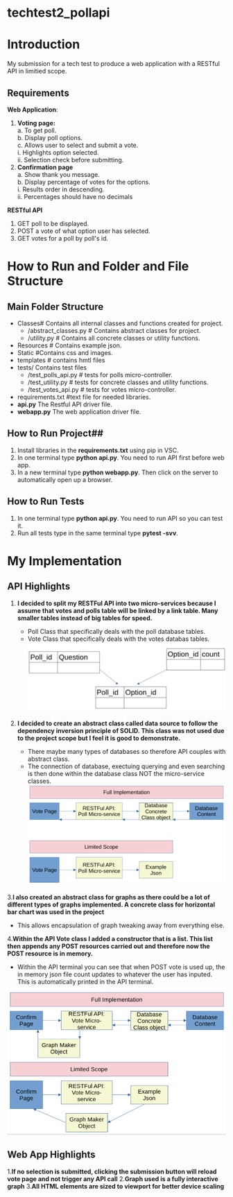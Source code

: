# techtest2_pollapi

# Introduction
 My submission for a tech test to produce a web application with a RESTful API in limitied scope.  
## Requirements 
**Web Application**:
1. **Voting page:**  
   a. To get poll.  
   b. Display poll options.  
   c. Allows user to select and submit a vote.  
      i. Highlights option selected.  
     ii. Selection check before submitting.  
3. **Confirmation page**    
   a. Show thank you message.  
   b. Display percentage of votes for the options.  
       i. Results order in descending.  
      ii. Percentages should have no decimals  

**RESTful API**
1. GET poll to be displayed.  
2. POST a vote of what option user has selected.  
3. GET votes for a poll by poll's id.

# How to Run and Folder and File Structure 
## Main Folder Structure  
* Classes# Contains all internal classes and functions created for project.
   * /abstract_classes.py # Contains abstract classes for project.
   * /utility.py # Contains all concrete classes or utility functions.
* Resources # Contains example json.
* Static #Contains css and images.
* templates # contains hmtl files
* tests/ Contains test files
  * /test_polls_api.py # tests for polls micro-controller.
  * /test_utility.py # tests for concrete classes and utility functions.
  * /test_votes_api.py # tests for votes micro-controller.
* requirements.txt #text file for needed libraries.
* **api.py** The Restful API driver file.
* **webapp.py** The web application driver file.  

## How to Run Project##
1. Install libraries in the **requirements.txt** using pip in VSC.
2. In one terminal type **python api.py**. You need to run API first before web app.
3. In a new terminal type **python webapp.py**. Then click on the server to automatically open up a browser.

## How to Run Tests ##
1. In one terminal type **python api.py**. You need to run API so you can test it.
2. Run all tests type in the same terminal type **pytest -svv**.

# My Implementation
## API Highlights
1. **I decided to split my RESTFul API into two micro-services because I assume that votes and polls table will be linked by a link table. Many smaller tables instead of big tables for speed.** 
   * Poll Class that specifically deals with the poll database tables.
   * Vote Class that specifically deals with the votes databas tables.
![alt text](db.png)

2. **I decided to create an abstract class called data source to follow the dependency inversion principle of SOLID. This class was not used due to the project scope but I feel it is good to demonstrate.**
   * There maybe many types of databases so therefore API couples with abstract class.
   * The connection of database, exectuing querying and even searching is then done within the database class NOT the micro-service classes.
 ![alt text](poll_ms.png)

3.**I also created an abstract class for graphs as there could be a lot of different types of graphs implemented. A concrete class for horizontal bar chart was used in the project**
  * This allows encapsulation of graph tweaking away from everything else.

4.**Within the API Vote class I added a constructor that is a list. This list then appends any POST resources carried out and therefore now the POST resource is in memory.** 
  * Within the API terminal you can see that when POST vote is used up, the in memory json file count updates to whatever the user has inputed. This is automatically printed in the API terminal.

![alt text](vote_ms.png)

## Web  App Highlights
1.**If no selection is submitted, clicking the submission button will reload vote page and not trigger any API call**
2.**Graph used is a fully interactive graph** 
3.**All HTML elements are sized to viewport for better device scaling**


  

